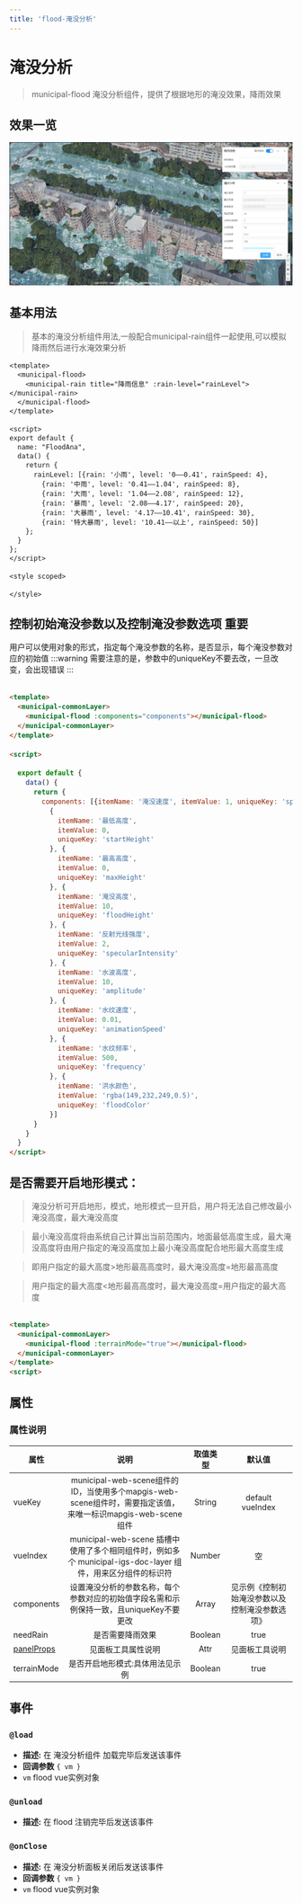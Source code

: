 ```yaml
---
title: 'flood-淹没分析'
---
```


# 淹没分析

> municipal-flood 淹没分析组件，提供了根据地形的淹没效果，降雨效果

## 效果一览

![效果一览](../../assets/flood1.png)

## 基本用法

> 基本的淹没分析组件用法,一般配合municipal-rain组件一起使用,可以模拟降雨然后进行水淹效果分析

```vue
<template>
  <municipal-flood>
    <municipal-rain title="降雨信息" :rain-level="rainLevel"></municipal-rain>
  </municipal-flood>
</template>

<script>
export default {
  name: "FloodAna",
  data() {
    return {
      rainLevel: [{rain: '小雨', level: '0——0.41', rainSpeed: 4},
        {rain: '中雨', level: '0.41——1.04', rainSpeed: 8},
        {rain: '大雨', level: '1.04——2.08', rainSpeed: 12},
        {rain: '暴雨', level: '2.08——4.17', rainSpeed: 20},
        {rain: '大暴雨', level: '4.17——10.41', rainSpeed: 30},
        {rain: '特大暴雨', level: '10.41——以上', rainSpeed: 50}]
    };
  }
};
</script>

<style scoped>

</style>

```

## 控制初始淹没参数以及控制淹没参数选项 重要

用户可以使用对象的形式，指定每个淹没参数的名称，是否显示，每个淹没参数对应的初始值
:::warning
需要注意的是，参数中的uniqueKey不要去改，一旦改变，会出现错误
:::

```html

<template>
  <municipal-commonLayer>
    <municipal-flood :components="components"></municipal-flood>
  </municipal-commonLayer>
</template>

<script>

  export default {
    data() {
      return {
        components: [{itemName: '淹没速度', itemValue: 1, uniqueKey: 'speed'},
          {
            itemName: '最低高度',
            itemValue: 0,
            uniqueKey: 'startHeight'
          }, {
            itemName: '最高高度',
            itemValue: 0,
            uniqueKey: 'maxHeight'
          }, {
            itemName: '淹没高度',
            itemValue: 10,
            uniqueKey: 'floodHeight'
          }, {
            itemName: '反射光线强度',
            itemValue: 2,
            uniqueKey: 'specularIntensity'
          }, {
            itemName: '水波高度',
            itemValue: 10,
            uniqueKey: 'amplitude'
          }, {
            itemName: '水纹速度',
            itemValue: 0.01,
            uniqueKey: 'animationSpeed'
          }, {
            itemName: '水纹频率',
            itemValue: 500,
            uniqueKey: 'frequency'
          }, {
            itemName: '洪水颜色',
            itemValue: 'rgba(149,232,249,0.5)',
            uniqueKey: 'floodColor'
          }]
      }
    }
  }
</script>
```

## 是否需要开启地形模式：

> 淹没分析可开启地形，模式，地形模式一旦开启，用户将无法自己修改最小淹没高度，最大淹没高度

> 最小淹没高度将由系统自己计算出当前范围内，地面最低高度生成，最大淹没高度将由用户指定的淹没高度加上最小淹没高度配合地形最大高度生成

> 即用户指定的最大高度>地形最高高度时，最大淹没高度=地形最高高度

> 用户指定的最大高度<地形最高高度时，最大淹没高度=用户指定的最大高度


```html

<template>
  <municipal-commonLayer>
    <municipal-flood :terrainMode="true"></municipal-flood>
  </municipal-commonLayer>
</template>
<script>
```

## 属性

### 属性说明

属性|说明|取值类型|默认值
--|:--:|:--:|:--:
vueKey|municipal-web-scene组件的 ID，当使用多个mapgis-web-scene组件时，需要指定该值，来唯一标识mapgis-web-scene组件|String|default vueIndex|当
vueIndex|municipal-web-scene 插槽中使用了多个相同组件时，例如多个 municipal-igs-doc-layer 组件，用来区分组件的标识符|Number|空
components|设置淹没分析的参数名称，每个参数对应的初始值字段名需和示例保持一致，且uniqueKey不要更改|Array|见示例《控制初始淹没参数以及控制淹没参数选项》
needRain|是否需要降雨效果|Boolean|true
[panelProps](https://aalldd.github.io/vue-cesium-component/components/common/panel.html#属性)|见面板工具属性说明|Attr|见面板工具说明
terrainMode|是否开启地形模式:具体用法见示例|Boolean|true

## 事件

### `@load`

- **描述:** 在 淹没分析组件 加载完毕后发送该事件
- **回调参数** `{ vm }`
- `vm` flood vue实例对象

### `@unload`

- **描述:** 在 flood 注销完毕后发送该事件

### `@onClose`

- **描述:** 在 淹没分析面板关闭后发送该事件
- **回调参数** `{ vm }`
- `vm` flood vue实例对象


